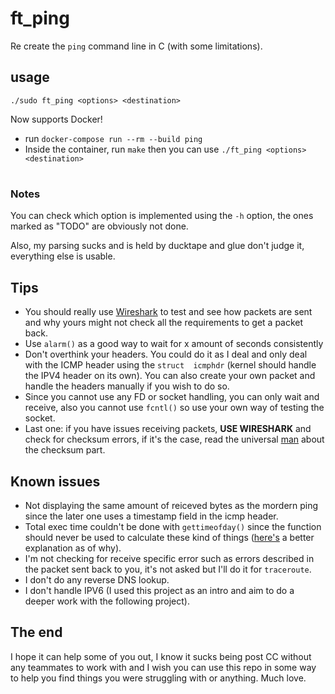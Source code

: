 # ft_ping

Re create the `ping` command line in C (with some limitations).

## usage
`./sudo ft_ping <options> <destination>`

Now supports Docker!

- run `docker-compose run --rm --build ping`
- Inside the container, run `make` then you can use `./ft_ping <options> <destination>`

#

### Notes
You can check which option is implemented using the `-h` option, the ones marked as "TODO" are obviously not done.

Also, my parsing sucks and is held by ducktape and glue don't judge it, everything else is usable.

## Tips
- You should really use [Wireshark]("https://www.wireshark.org/") to test and see how packets are sent and why yours might not check all the requirements to get a packet back.
- Use `alarm()` as a good way to wait for x amount of seconds consistently
- Don't overthink your headers. You could do it as I deal and only deal with the ICMP header using the `struct	icmphdr` (kernel should handle the IPV4 header on its own). You can also create your own packet and handle the headers manually if you wish to do so.
- Since you cannot use any FD or socket handling, you can only wait and receive, also you cannot use `fcntl()` so use your own way of testing the socket.
- Last one: if you have issues receiving packets, **USE WIRESHARK** and check for checksum errors, if it's the case, read the universal [man]("https://en.wikipedia.org/wiki/Internet_Control_Message_Protocol") about the checksum part.

## Known issues

- Not displaying the same amount of reiceved bytes as the mordern ping since the later one uses a timestamp field in the icmp header.
- Total exec time couldn't be done with `gettimeofday()` since the function should never be used to calculate these kind of things ([here's]("https://blog.habets.se/2010/09/gettimeofday-should-never-be-used-to-measure-time.html") a better explanation as of why).
- I'm not checking for receive specific error such as errors described in the packet sent back to you, it's not asked but I'll do it for `traceroute`.
- I don't do any reverse DNS lookup.
- I don't handle IPV6 (I used this project as an intro and aim to do a deeper work with the following project).

## The end

I hope it can help some of you out, I know it sucks being post CC without any teammates to work with and I wish you can use this repo in some way to help you find things you were struggling with or anything. Much love.